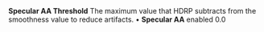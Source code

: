 <tr>
<td><strong>Specular AA Threshold</strong></td>
<td>The maximum value that HDRP subtracts from the smoothness value to reduce artifacts.</td>
<td>&#8226; <strong>Specular AA</strong> enabled</td>
<td>0.0</td>
</tr>
